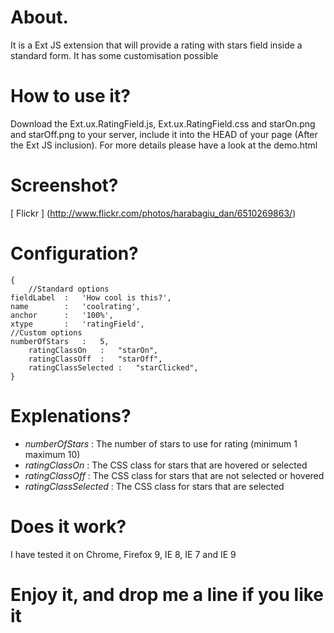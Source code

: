 # About.
 It is a Ext JS extension that will provide a rating with stars field inside a standard form. It has some customisation possible
    
# How to use it?
 Download the Ext.ux.RatingField.js, Ext.ux.RatingField.css and starOn.png and starOff.png to your server, include it into the HEAD of your page (After the Ext JS inclusion). For more details please have a look at the demo.html

# Screenshot?
 [ Flickr ] (http://www.flickr.com/photos/harabagiu_dan/6510269863/)
 
# Configuration?

    {
    	//Standard options
	fieldLabel	:	'How cool is this?',
	name		:	'coolrating',
	anchor		:	'100%',
	xtype		:	'ratingField',
	//Custom options
	numberOfStars	:	5,
    	ratingClassOn	:	"starOn",
    	ratingClassOff	:	"starOff",
    	ratingClassSelected	:	"starClicked",
    }

# Explenations?

* _numberOfStars_ : The number of stars to use for rating (minimum 1 maximum 10)
* _ratingClassOn_ : The CSS class for stars that are hovered or selected
* _ratingClassOff_ : The CSS class for stars that are not selected or hovered
* _ratingClassSelected_ : The CSS class for stars that are selected

# Does it work?

 I have tested it on Chrome, Firefox 9, IE 8, IE 7 and IE 9

# Enjoy it, and drop me a line if you like it